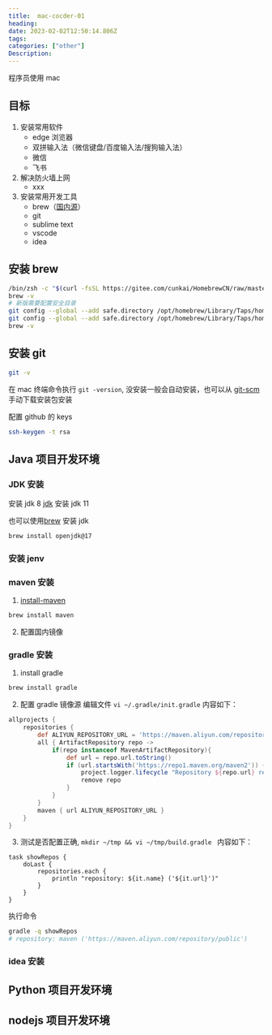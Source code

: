 ```yaml
---
title:  mac-cocder-01
heading:  
date: 2023-02-02T12:50:14.806Z
tags: 
categories: ["other"]
Description:  
---
```


程序员使用 mac

## 目标
1. 安装常用软件
    - edge 浏览器
    - 双拼输入法（微信键盘/百度输入法/搜狗输入法）
    - 微信
    - 飞书
2. 解决防火墙上网
    - xxx
3. 安装常用开发工具
    - brew（[国内源](https://zhuanlan.zhihu.com/p/111014448)）
    - git
    - sublime text
    - vscode
    - idea



## 安装 brew

```bash
/bin/zsh -c "$(curl -fsSL https://gitee.com/cunkai/HomebrewCN/raw/master/Homebrew.sh)"
brew -v
# 新版需要配置安全目录
git config --global --add safe.directory /opt/homebrew/Library/Taps/homebrew/homebrew-core
git config --global --add safe.directory /opt/homebrew/Library/Taps/homebrew/homebrew-cask
brew -v
```

## 安装 git
```bash
git -v
```
在 mac 终端命令执行 `git -version`, 没安装一般会自动安装，也可以从 [git-scm](https://git-scm.com/download/mac) 手动下载安装包安装


配置 github 的 keys
```bash
ssh-keygen -t rsa
```

## Java 项目开发环境

### JDK 安装
安装 jdk 8 [jdk](https://gitee.com/smile365/blog/blob/master/macos-jdk.md)
安装 jdk 11

 也可以使用[brew](https://zhuanlan.zhihu.com/p/611351908) 安装 jdk
```bash
brew install openjdk@17  
```

### 安装 jenv


### maven 安装
1. [install-maven](https://gitee.com/smile365/blog/blob/master/maven.md)
```bash
brew install maven
```
2. 配置国内镜像


### gradle 安装
1. install  gradle
```bash
brew install gradle
```

2. 配置 gradle 镜像源
编辑文件 `vi ~/.gradle/init.gradle` 内容如下：
```gradle
allprojects {
    repositories {
        def ALIYUN_REPOSITORY_URL = 'https://maven.aliyun.com/repository/public'
        all { ArtifactRepository repo ->
            if(repo instanceof MavenArtifactRepository){
                def url = repo.url.toString()
                if (url.startsWith('https://repo1.maven.org/maven2')) {
                    project.logger.lifecycle "Repository ${repo.url} replaced by $ALIYUN_REPOSITORY_URL."
                    remove repo
                }
            }
        }
        maven { url ALIYUN_REPOSITORY_URL }
    }
}
```


3. 测试是否配置正确, `mkdir ~/tmp && vi ~/tmp/build.gradle ` 内容如下：
```
task showRepos {
    doLast {
        repositories.each {
            println "repository: ${it.name} ('${it.url}')"
        }
    }
}
```

执行命令 
```bash
gradle -q showRepos
# repository: maven ('https://maven.aliyun.com/repository/public')
```


### idea 安装


## Python 项目开发环境



## nodejs 项目开发环境

